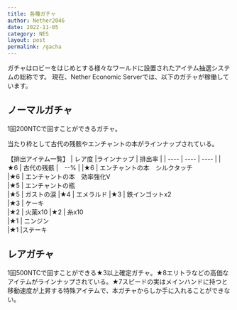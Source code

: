 ```yaml
---
title: 各種ガチャ
author: Nether2046
date: 2022-11-05
category: NES
layout: post
permalink: /gacha
---
```


ガチャはロビーをはじめとする様々なワールドに設置されたアイテム抽選システムの総称です。
現在、Nether Economic Serverでは、以下のガチャが稼働しています。


## ノーマルガチャ
1回200NTCで回すことができるガチャ。

当たり枠として古代の残骸やエンチャントの本がラインナップされている。


【排出アイテム一覧】
| レア度	|ラインナップ |	排出率 |
| ---- | ---- | ---- |
|★6	| 古代の残骸	|　--% |
|★6	| エンチャントの本　シルクタッチ	
|★6	| エンチャントの本　効率強化Ⅴ	
|★5	| エンチャントの瓶	
|★5	| ガストの涙	
|★4	| エメラルド	
|★3	| 鉄インゴットx2	
|★3	| ケーキ	
|★2	| 火薬x10	
|★2	| 糸x10	
|★1	| ニンジン	
|★1	|ステーキ	



## レアガチャ
1回500NTCで回すことができる★3以上確定ガチャ。★8エリトラなどの高価なアイテムがラインナップされている。★7スピードの実はメインハンドに持つと移動速度が上昇する特殊アイテムで、本ガチャからしか手に入れることができない。

